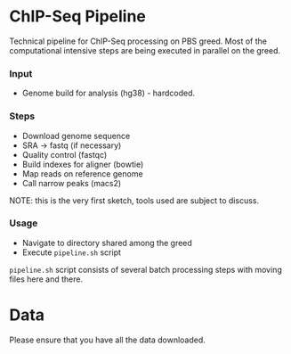 # ChIP-Seq Pipeline

Technical pipeline for ChIP-Seq processing on PBS greed. 
Most of the computational intensive steps are being executed in parallel on the greed.

### Input
* Genome build for analysis (hg38) - hardcoded.

### Steps
* Download genome sequence
* SRA -> fastq (if necessary)
* Quality control (fastqc)
* Build indexes for aligner (bowtie)
* Map reads on reference genome
* Call narrow peaks (macs2)

NOTE: this is the very first sketch, tools used are subject to discuss.

### Usage
* Navigate to directory shared among the greed
* Execute `pipeline.sh` script

`pipeline.sh` script consists of several batch processing steps with moving files here and there.

# Data
Please ensure that you have all the data downloaded.
